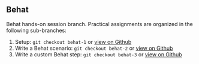 ## Behat
Behat hands-on session branch. Practical assignments are organized in the following sub-branches:

1. Setup: `git checkout behat-1` or [view on Github](https://github.com/nuvoleweb/training/tree/behat-1)
2. Write a Behat scenario: `git checkout behat-2` or [view on Github](https://github.com/nuvoleweb/training/tree/behat-2)
3. Write a custom Behat step: `git checkout behat-3` or [view on Github](https://github.com/nuvoleweb/training/tree/behat-3)
